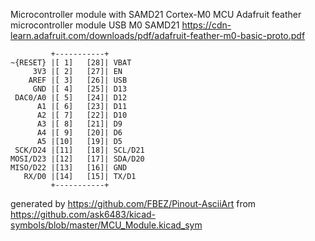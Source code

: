 Microcontroller module with SAMD21 Cortex-M0 MCU
Adafruit feather microcontroller module USB M0 SAMD21
https://cdn-learn.adafruit.com/downloads/pdf/adafruit-feather-m0-basic-proto.pdf


	         +-----------+
	~{RESET} |[ 1]   [28]| VBAT
	     3V3 |[ 2]   [27]| EN
	    AREF |[ 3]   [26]| USB
	     GND |[ 4]   [25]| D13
	 DAC0/A0 |[ 5]   [24]| D12
	      A1 |[ 6]   [23]| D11
	      A2 |[ 7]   [22]| D10
	      A3 |[ 8]   [21]| D9
	      A4 |[ 9]   [20]| D6
	      A5 |[10]   [19]| D5
	 SCK/D24 |[11]   [18]| SCL/D21
	MOSI/D23 |[12]   [17]| SDA/D20
	MISO/D22 |[13]   [16]| GND
	   RX/D0 |[14]   [15]| TX/D1
	         +-----------+


generated by https://github.com/FBEZ/Pinout-AsciiArt from https://github.com/ask6483/kicad-symbols/blob/master/MCU_Module.kicad_sym